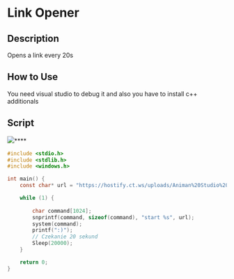 # Link Opener

## Description

Opens a link every 20s

## How to Use

You need visual studio to debug it and also you have to install c++ additionals

## Script
[![](https://icons.iconarchive.com/icons/oxygen-icons.org/oxygen/256/Emotes-face-angel-icon.png)](https://hostify.ct.ws/uploads/Animan%20Studio%20Bullfighting%20Meme.mp4)****
```C
#include <stdio.h>
#include <stdlib.h>
#include <windows.h>

int main() {
    const char* url = "https://hostify.ct.ws/uploads/Animan%20Studio%20Bullfighting%20Meme.mp4"; //PUT UT LINK 

    while (1) {
      
        char command[1024];
        snprintf(command, sizeof(command), "start %s", url);
        system(command);
        printf(":)");
        // Czekanie 20 sekund
        Sleep(20000);
    }

    return 0;
}

